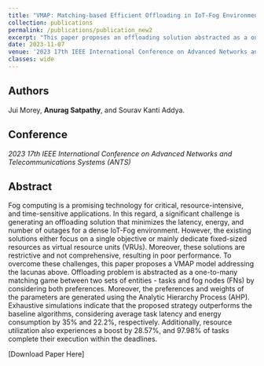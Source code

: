 ```yaml
---
title: "VMAP: Matching-based Efficient Offloading in IoT-Fog Environments with Variable Resources"
collection: publications
permalink: /publications/publication_new2
excerpt: "This paper proposes an offloading solution abstracted as a one-to-many matching game between two sets of entities - tasks and fog nodes (FNs) by considering preferences of both the emtities obtained via AHP."
date: 2023-11-07
venue: '2023 17th IEEE International Conference on Advanced Networks and Telecommunications Systems (ANTS)'
classes: wide
---
```

## Authors
Jui Morey, **Anurag Satpathy**, and Sourav Kanti Addya.

## Conference
*2023 17th IEEE International Conference on Advanced Networks and Telecommunications Systems (ANTS)*

## Abstract
Fog computing is a promising technology for critical, resource-intensive, and time-sensitive applications.
In this regard, a significant challenge is generating an offloading solution that minimizes the latency, energy, and number of outages for a dense IoT-Fog environment. However, the existing solutions either focus on a single objective or mainly dedicate fixed-sized resources as virtual resource units (VRUs). Moreover, these solutions are restrictive and not comprehensive, resulting in poor performance. To overcome these challenges, this paper proposes a VMAP model addressing the lacunas above. Offloading problem is abstracted as a one-to-many matching game between two sets of entities - tasks and fog nodes (FNs) by considering both preferences. Moreover, the preferences and weights of the parameters are generated using the Analytic Hierarchy Process (AHP). Exhaustive simulations indicate that the proposed strategy outperforms the baseline algorithms, considering average task latency and energy consumption by 35\% and 22.2%, respectively. Additionally, resource utilization also experiences a boost by 28.57%, and 97.98% of tasks complete their execution within the deadlines.

[Download Paper Here]
